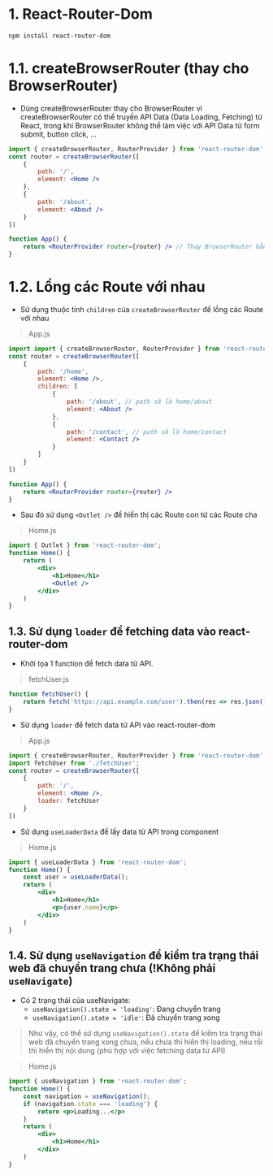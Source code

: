 # 1. React-Router-Dom
```bash
npm install react-router-dom
```
# 1.1. createBrowserRouter (thay cho BrowserRouter)
- Dùng createBrowserRouter thay cho BrowserRouter vì createBrowserRouter có thể truyền API Data (Data Loading, Fetching) từ React, trong khi BrowserRouter không thể làm việc với API Data từ form submit, button click, ...
```jsx
import { createBrowserRouter, RouterProvider } from 'react-router-dom';
const router = createBrowserRouter([
    {
        path: '/',
        element: <Home />
    },
    {
        path: '/about',
        element: <About />
    }
])

function App() {
    return <RouterProvider router={router} /> // Thay BrowserRouter bằng RouterProvider
}
```
# 1.2. Lồng các Route với nhau
- Sử dụng thuộc tính `children` của `createBrowserRouter` để lồng các Route với nhau
>App.js
```jsx
import import { createBrowserRouter, RouterProvider } from 'react-router-dom';
const router = createBrowserRouter([
    {
        path: '/home',
        element: <Home />,
        children: [
            {
                path: '/about', // path sẽ là home/about
                element: <About />
            },
            {
                path: '/contact', // path sẽ là home/contact
                element: <Contact />
            }
        ]
    }
])

function App() {
    return <RouterProvider router={router} />
}
```
- Sau đó sử dụng `<Outlet />` để hiển thị các Route con từ các Route cha
>Home.js
```jsx
import { Outlet } from 'react-router-dom';
function Home() {
    return (
        <div>
            <h1>Home</h1>
            <Outlet />
        </div>
    )
}
```

## 1.3. Sử dụng `loader` để fetching data vào react-router-dom
- Khởi tọa 1 function để fetch data từ API.
>fetchUser.js
```js
function fetchUser() {
    return fetch('https://api.example.com/user').then(res => res.json());
}
```
- Sử dụng `loader` để fetch data từ API vào react-router-dom
>App.js
```jsx
import { createBrowserRouter, RouterProvider } from 'react-router-dom';
import fetchUser from './fetchUser';
const router = createBrowserRouter([
    {
        path: '/',
        element: <Home />,
        loader: fetchUser
    }
])
```
- Sử dụng `useLoaderData` để lấy data từ API trong component
>Home.js
```jsx
import { useLoaderData } from 'react-router-dom';
function Home() {
    const user = useLoaderData();
    return (
        <div>
            <h1>Home</h1>
            <p>{user.name}</p>
        </div>
    )
}
```

## 1.4. Sử dụng `useNavigation` để kiểm tra trạng thái web đã chuyển trang chưa (!Không phải `useNavigate`)
- Có 2 trạng thái của useNavigate:
    * `useNavigation().state = 'loading'`: Đang chuyển trang
    * `useNavigation().state = 'idle'`: Đã chuyển trang xong
> Như vậy, có thể sử dụng `useNavigation().state` để kiểm tra trạng thái web đã chuyển trang xong chưa, nếu chưa thì hiển thị loading, nếu rồi thì hiển thị nội dung (phù hợp với việc fetching data từ API)

>Home.js
```jsx
import { useNavigation } from 'react-router-dom';
function Home() {
    const navigation = useNavigation();
    if (navigation.state === 'loading') {
        return <p>Loading...</p>
    }
    return (
        <div>
            <h1>Home</h1>
        </div>
    )
}
```